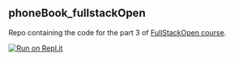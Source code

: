 ## phoneBook_fullstackOpen

Repo containing the code for the part 3 of [FullStackOpen course](https://fullstackopen.com/en).

[![Run on Repl.it](https://replit.com/badge/github/Dipanshu0505/part3phoneBook)](https://replit.com/new/github/Dipanshu0505/part3phoneBook)
